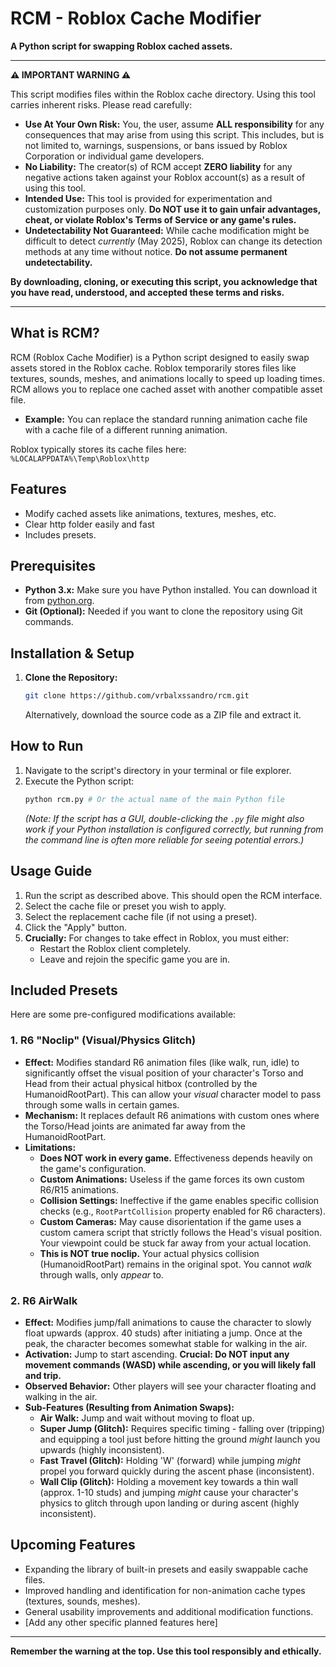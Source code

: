 # RCM - Roblox Cache Modifier

**A Python script for swapping Roblox cached assets.**

---

**⚠️ IMPORTANT WARNING ⚠️**

This script modifies files within the Roblox cache directory. Using this tool carries inherent risks. Please read carefully:

*   **Use At Your Own Risk:** You, the user, assume **ALL responsibility** for any consequences that may arise from using this script. This includes, but is not limited to, warnings, suspensions, or bans issued by Roblox Corporation or individual game developers.
*   **No Liability:** The creator(s) of RCM accept **ZERO liability** for any negative actions taken against your Roblox account(s) as a result of using this tool.
*   **Intended Use:** This tool is provided for experimentation and customization purposes only. **Do NOT use it to gain unfair advantages, cheat, or violate Roblox's Terms of Service or any game's rules.**
*   **Undetectability Not Guaranteed:** While cache modification might be difficult to detect *currently* (May 2025), Roblox can change its detection methods at any time without notice. **Do not assume permanent undetectability.**

**By downloading, cloning, or executing this script, you acknowledge that you have read, understood, and accepted these terms and risks.**

---

## What is RCM?

RCM (Roblox Cache Modifier) is a Python script designed to easily swap assets stored in the Roblox cache. Roblox temporarily stores files like textures, sounds, meshes, and animations locally to speed up loading times. RCM allows you to replace one cached asset with another compatible asset file.

*   **Example:** You can replace the standard running animation cache file with a cache file of a different running animation.

Roblox typically stores its cache files here:
`%LOCALAPPDATA%\Temp\Roblox\http`

## Features

*   Modify cached assets like animations, textures, meshes, etc.
*   Clear http folder easily and fast
*   Includes presets.

## Prerequisites

*   **Python 3.x:** Make sure you have Python installed. You can download it from [python.org](https://www.python.org/downloads/).
*   **Git (Optional):** Needed if you want to clone the repository using Git commands.

## Installation & Setup

1.  **Clone the Repository:**
    ```bash
    git clone https://github.com/vrbalxssandro/rcm.git
    ```
    Alternatively, download the source code as a ZIP file and extract it.

## How to Run

1.  Navigate to the script's directory in your terminal or file explorer.
2.  Execute the Python script:
    ```bash
    python rcm.py # Or the actual name of the main Python file
    ```
    *(Note: If the script has a GUI, double-clicking the `.py` file might also work if your Python installation is configured correctly, but running from the command line is often more reliable for seeing potential errors.)*

## Usage Guide

1.  Run the script as described above. This should open the RCM interface.
2.  Select the cache file or preset you wish to apply.
3.  Select the replacement cache file (if not using a preset).
4.  Click the "Apply" button.
5.  **Crucially:** For changes to take effect in Roblox, you must either:
    *   Restart the Roblox client completely.
    *   Leave and rejoin the specific game you are in.

## Included Presets

Here are some pre-configured modifications available:

### 1. R6 "Noclip" (Visual/Physics Glitch)

*   **Effect:** Modifies standard R6 animation files (like walk, run, idle) to significantly offset the visual position of your character's Torso and Head from their actual physical hitbox (controlled by the HumanoidRootPart). This can allow your *visual* character model to pass through some walls in certain games.
*   **Mechanism:** It replaces default R6 animations with custom ones where the Torso/Head joints are animated far away from the HumanoidRootPart.
*   **Limitations:**
    *   **Does NOT work in every game.** Effectiveness depends heavily on the game's configuration.
    *   **Custom Animations:** Useless if the game forces its own custom R6/R15 animations.
    *   **Collision Settings:** Ineffective if the game enables specific collision checks (e.g., `RootPartCollision` property enabled for R6 characters).
    *   **Custom Cameras:** May cause disorientation if the game uses a custom camera script that strictly follows the Head's visual position. Your viewpoint could be stuck far away from your actual location.
    *   **This is NOT true noclip.** Your actual physics collision (HumanoidRootPart) remains in the original spot. You cannot *walk* through walls, only *appear* to.

### 2. R6 AirWalk

*   **Effect:** Modifies jump/fall animations to cause the character to slowly float upwards (approx. 40 studs) after initiating a jump. Once at the peak, the character becomes somewhat stable for walking in the air.
*   **Activation:** Jump to start ascending. **Crucial: Do NOT input any movement commands (WASD) while ascending, or you will likely fall and trip.**
*   **Observed Behavior:** Other players will see your character floating and walking in the air.
*   **Sub-Features (Resulting from Animation Swaps):**
    *   **Air Walk:** Jump and wait without moving to float up.
    *   **Super Jump (Glitch):** Requires specific timing - falling over (tripping) and equipping a tool just before hitting the ground *might* launch you upwards (highly inconsistent).
    *   **Fast Travel (Glitch):** Holding 'W' (forward) while jumping *might* propel you forward quickly during the ascent phase (inconsistent).
    *   **Wall Clip (Glitch):** Holding a movement key towards a thin wall (approx. 1-10 studs) and jumping *might* cause your character's physics to glitch through upon landing or during ascent (highly inconsistent).

## Upcoming Features

*   Expanding the library of built-in presets and easily swappable cache files.
*   Improved handling and identification for non-animation cache types (textures, sounds, meshes).
*   General usability improvements and additional modification functions.
*   [Add any other specific planned features here]

---

**Remember the warning at the top. Use this tool responsibly and ethically.**
